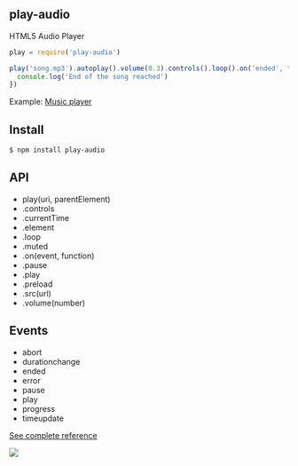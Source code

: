 ## play-audio

HTML5 Audio Player

```js
play = require('play-audio')

play('song.mp3').autoplay().volume(0.3).controls().loop().on('ended', function(){
  console.log('End of the song reached')
})
```

Example: [Music player](http://requirebin.com/?gist=6049983)

## Install

```bash
$ npm install play-audio
```

## API

* play(uri, parentElement)
* .controls
* .currentTime
* .element
* .loop
* .muted
* .on(event, function)
* .pause
* .play
* .preload
* .src(url)
* .volume(number)

## Events

* abort
* durationchange
* ended
* error
* pause
* play
* progress
* timeupdate

[See complete reference](http://www.w3.org/html/wg/drafts/html/master/embedded-content-0.html#mediaevents)

![](https://dsz91cxz97a03.cloudfront.net/zebVeRnfaa-1200x1200.jpeg)
